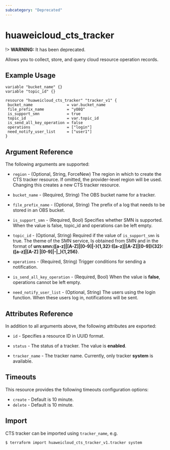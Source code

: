 ```yaml
---
subcategory: "Deprecated"
---
```


# huaweicloud\_cts\_tracker

!> **WARNING:** It has been deprecated.

Allows you to collect, store, and query cloud resource operation records.

## Example Usage

 ```hcl
variable "bucket_name" {}
variable "topic_id" {}

resource "huaweicloud_cts_tracker" "tracker_v1" {
  bucket_name               = var.bucket_name
  file_prefix_name          = "yO8Q"
  is_support_smn            = true
  topic_id                  = var.topic_id
  is_send_all_key_operation = false
  operations                = ["login"]
  need_notify_user_list     = ["user1"]
}

 ```

## Argument Reference

The following arguments are supported:

* `region` - (Optional, String, ForceNew) The region in which to create the CTS tracker resource. If omitted, the
  provider-level region will be used. Changing this creates a new CTS tracker resource.

* `bucket_name` - (Required, String) The OBS bucket name for a tracker.

* `file_prefix_name` - (Optional, String) The prefix of a log that needs to be stored in an OBS bucket.

* `is_support_smn` - (Required, Bool) Specifies whether SMN is supported. When the value is false, topic_id and
  operations can be left empty.

* `topic_id` - (Optional, String) Required if the value of `is_support_smn` is true. The theme of the SMN service, Is
  obtained from SMN and in the format of **urn:smn:([a-z]|[A-Z]|[0-9]|\-){1,32}:([a-z]|[A-Z]|[0-9]){32}:([a-z]|[A-Z]
  |[0-9]|\-|\_){1,256}**.

* `operations` - (Required, String) Trigger conditions for sending a notification.

* `is_send_all_key_operation` - (Required, Bool) When the value is **false**, operations cannot be left empty.

* `need_notify_user_list` - (Optional, String) The users using the login function. When these users log in,
  notifications will be sent.

## Attributes Reference

In addition to all arguments above, the following attributes are exported:

* `id` - Specifies a resource ID in UUID format.

* `status` - The status of a tracker. The value is **enabled**.

* `tracker_name` - The tracker name. Currently, only tracker **system** is available.

## Timeouts

This resource provides the following timeouts configuration options:

* `create` - Default is 10 minute.
* `delete` - Default is 10 minute.

## Import

CTS tracker can be imported using  `tracker_name`, e.g.

```
$ terraform import huaweicloud_cts_tracker_v1.tracker system
```

